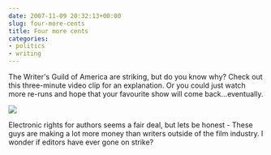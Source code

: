 ```yaml
---
date: 2007-11-09 20:32:13+00:00
slug: four-more-cents
title: Four more cents
categories:
- politics
- writing
---
```


The Writer's Guild of America are striking, but do you know why? Check out this three-minute video clip for an explanation. Or you could just watch more re-runs and hope that your favourite show will come back...eventually.


[![](https://i.ytimg.com/vi/oJ55Ir2jCxk/mqdefault.jpg)](http://www.youtube.com/watch?v=oJ55Ir2jCxk&w)

Electronic rights for authors seems a fair deal, but lets be honest - These guys are making a lot more money than writers outside of the film industry. I wonder if editors have ever gone on strike?
